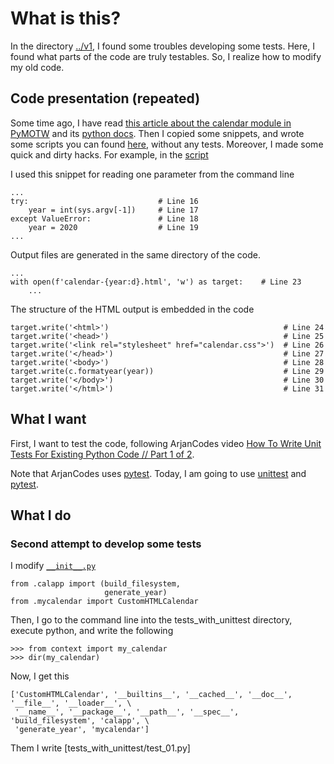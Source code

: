 # What is this?

In the directory [../v1](../v1), I found some troubles developing some tests. Here, I found what parts of the code are truly testables. So, I realize how to modify my old code.

## Code presentation (repeated)
Some time ago, I have read [this article about the calendar module in PyMOTW](https://pymotw.com/3/calendar/) and its [python docs](https://docs.python.org/3.8/library/calendar.html). Then I copied some snippets, and wrote some scripts you can found [here](./my_calendar), without any tests. Moreover, I made some quick and dirty hacks. For example, in the [script](./my_calendar/mycalendar.py)

I used this snippet for reading one parameter from the command line
    
    ...
    try:                             # Line 16
        year = int(sys.argv[-1])     # Line 17
    except ValueError:               # Line 18
        year = 2020                  # Line 19
    ...
    
Output files are generated in the same directory of the code.

    ...
    with open(f'calendar-{year:d}.html', 'w') as target:    # Line 23
        ...
        
The structure of the HTML output is embedded in the code

    target.write('<html>')                                       # Line 24
    target.write('<head>')                                       # Line 25
    target.write('<link rel="stylesheet" href="calendar.css">')  # Line 26
    target.write('</head>')                                      # Line 27
    target.write('<body>')                                       # Line 28
    target.write(c.formatyear(year))                             # Line 29
    target.write('</body>')                                      # Line 30
    target.write('</html>')                                      # Line 31


## What I want

First, I want to test the code, following ArjanCodes video [How To Write Unit Tests For Existing Python Code // Part 1 of 2](https://www.youtube.com/watch?v=ULxMQ57engo).

Note that ArjanCodes uses [pytest](https://docs.pytest.org/en/7.1.x/). Today, I am going to use [unittest](https://docs.python.org/3.8/library/unittest.html) and [pytest](https://docs.pytest.org/en/7.1.x/).

## What I do

### Second attempt to develop some tests

I modify [````__init__.py````](./my_calendar/__init__.py)

    from .calapp import (build_filesystem, 
                         generate_year)
    from .mycalendar import CustomHTMLCalendar
    
Then, I go to the command line into the tests_with_unittest directory, execute python, and write the following

    >>> from context import my_calendar
    >>> dir(my_calendar)
    
Now, I get this

    ['CustomHTMLCalendar', '__builtins__', '__cached__', '__doc__', '__file__', '__loader__', \
     '__name__', '__package__', '__path__', '__spec__', 'build_filesystem', 'calapp', \
     'generate_year', 'mycalendar']

Them I write [tests_with_unittest/test_01.py]

